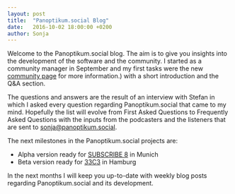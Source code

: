 ```yaml
---
layout: post
title:  "Panoptikum.social Blog"
date:   2016-10-02 18:00:00 +0200
author: Sonja
---
```


Welcome to the Panoptikum.social blog. The aim is to give you insights into the development of the software and the community. I started as a community manager in September and my first tasks were the new [community page](https://blog.panoptikum.social/community/) for more information.) with a short introduction and the Q&A section.

The questions and answers are the result of an interview with Stefan in which I asked every question regarding Panoptikum.social that came to my mind. Hopefully the list will evolve from First Asked Questions to Frequently Asked Questions with the inputs from the podcasters and the listeners that are sent to <sonja@panoptikum.social>.

The next milestones in the Panoptikum.social projects are:
* Alpha version ready for [SUBSCRIBE 8](http://das-sendezentrum.de/subscribe/sub8/) in Munich
* Beta version ready for [33C3](https://events.ccc.de/tag/33c3/) in Hamburg

In the next months I will keep you up-to-date with weekly blog posts regarding Panoptikum.social and its development.
